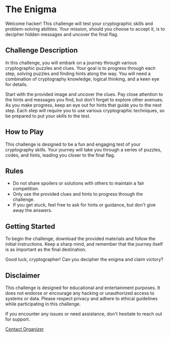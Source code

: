 # The Enigma

Welcome hacker! This challenge will test your cryptographic skills and problem-solving abilities. Your mission, should you choose to accept it, is to decipher hidden messages and uncover the final flag.

## Challenge Description

In this challenge, you will embark on a journey through various cryptographic puzzles and clues. Your goal is to progress through each step, solving puzzles and finding hints along the way. You will need a combination of cryptography knowledge, logical thinking, and a keen eye for details.

Start with the provided image and uncover the clues.  Pay close attention to the hints and messages you find, but don't forget to explore other avenues. As you make progress, keep an eye out for hints that guide you to the next step. Each step will require you to use various cryptographic techniques, so be prepared to put your skills to the test.

## How to Play

This challenge is designed to be a fun and engaging test of your cryptography skills. Your journey will take you through a series of puzzles, codes, and hints, leading you closer to the final flag.

## Rules

- Do not share spoilers or solutions with others to maintain a fair competition.
- Only use the provided clues and hints to progress through the challenge.
- If you get stuck, feel free to ask for hints or guidance, but don't give away the answers.

## Getting Started

To begin the challenge, download the provided materials and follow the initial instructions. Keep a sharp mind, and remember that the journey itself is as important as the final destination.

Good luck, cryptographer! Can you decipher the enigma and claim victory?

## Disclaimer

This challenge is designed for educational and entertainment purposes. It does not endorse or encourage any hacking or unauthorized access to systems or data. Please respect privacy and adhere to ethical guidelines while participating in this challenge.

If you encounter any issues or need assistance, don't hesitate to reach out for support.

[Contact Organizer](mailto:ctf.ryx@gmail.com)

